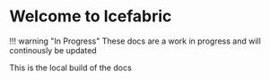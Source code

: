 # Welcome to Icefabric

!!! warning "In Progress"
    These docs are a work in progress and will continously be updated

This is the local build of the docs

